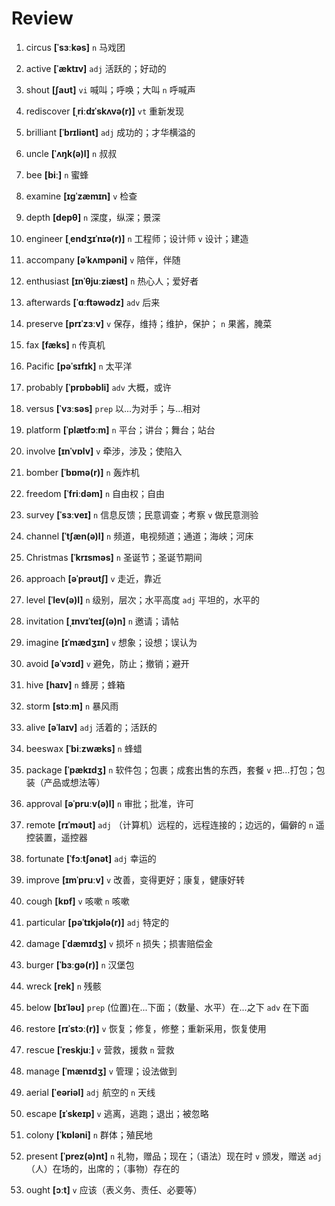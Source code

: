 # Review
1. circus **[ˈsɜːkəs]** `n` 马戏团

2. active **[ˈæktɪv]** `adj` 活跃的；好动的

3. shout **[ʃaʊt]** `vi` 喊叫；呼唤；大叫 `n` 呼喊声

4. rediscover **[ˌriːdɪˈskʌvə(r)]** `vt` 重新发现

5. brilliant **[ˈbrɪliənt]** `adj` 成功的；才华横溢的

6. uncle **[ˈʌŋk(ə)l]** `n` 叔叔

7. bee **[biː]** `n` 蜜蜂

8. examine **[ɪɡˈzæmɪn]** `v` 检查

9. depth **[depθ]** `n` 深度，纵深；景深

10. engineer **[ˌendʒɪˈnɪə(r)]** `n` 工程师；设计师 `v` 设计；建造

11. accompany **[əˈkʌmpəni]** `v` 陪伴，伴随

12. enthusiast **[ɪnˈθjuːziæst]** `n` 热心人；爱好者

13. afterwards **[ˈɑːftəwədz]** `adv` 后来

14. preserve **[prɪˈzɜːv]** `v` 保存，维持；维护，保护； `n` 果酱，腌菜

15. fax **[fæks]** `n` 传真机

16. Pacific **[pəˈsɪfɪk]** `n` 太平洋

17. probably **[ˈprɒbəbli]** `adv` 大概，或许

18. versus **[ˈvɜːsəs]** `prep` 以...为对手；与...相对

19. platform **[ˈplætfɔːm]** `n` 平台；讲台；舞台；站台

20. involve **[ɪnˈvɒlv]** `v` 牵涉，涉及；使陷入

21. bomber **[ˈbɒmə(r)]** `n` 轰炸机

22. freedom **[ˈfriːdəm]** `n` 自由权；自由

23. survey **[ˈsɜːveɪ]** `n` 信息反馈；民意调查；考察 `v` 做民意测验

24. channel **[ˈtʃæn(ə)l]** `n` 频道，电视频道；通道；海峡；河床

25. Christmas **[ˈkrɪsməs]** `n` 圣诞节；圣诞节期间

26. approach **[əˈprəʊtʃ]** `v` 走近，靠近

27. level **[ˈlev(ə)l]** `n` 级别，层次；水平高度 `adj` 平坦的，水平的

28. invitation **[ˌɪnvɪˈteɪʃ(ə)n]** `n` 邀请；请帖

29. imagine **[ɪˈmædʒɪn]** `v` 想象；设想；误认为

30. avoid **[əˈvɔɪd]** `v` 避免，防止；撤销；避开

31. hive **[haɪv]** `n` 蜂房；蜂箱

32. storm **[stɔːm]** `n` 暴风雨

33. alive **[əˈlaɪv]** `adj` 活着的；活跃的

34. beeswax **[ˈbiːzwæks]** `n` 蜂蜡

35. package **[ˈpækɪdʒ]** `n` 软件包；包裹；成套出售的东西，套餐 `v` 把...打包；包装（产品或想法等）

36. approval **[əˈpruːv(ə)l]** `n` 审批；批准，许可

37. remote **[rɪˈməʊt]** `adj` （计算机）远程的，远程连接的；边远的，偏僻的 `n` 遥控装置，遥控器

38. fortunate **[ˈfɔːtʃənət]** `adj` 幸运的

39. improve **[ɪmˈpruːv]** `v` 改善，变得更好；康复，健康好转

40. cough **[kɒf]** `v` 咳嗽 `n` 咳嗽

41. particular **[pəˈtɪkjələ(r)]** `adj` 特定的

42. damage **[ˈdæmɪdʒ]** `v` 损坏 `n` 损失；损害赔偿金

43. burger **[ˈbɜːɡə(r)]** `n` 汉堡包

44. wreck **[rek]** `n` 残骸

45. below **[bɪˈləʊ]** `prep` (位置)在...下面；（数量、水平）在...之下 `adv` 在下面

46. restore **[rɪˈstɔː(r)]** `v` 恢复；修复，修整；重新采用，恢复使用

47. rescue **[ˈreskjuː]** `v` 营救，援救 `n` 营救

48. manage **[ˈmænɪdʒ]** `v` 管理；设法做到

49. aerial **[ˈeəriəl]** `adj` 航空的 `n` 天线

50. escape **[ɪˈskeɪp]** `v` 逃离，逃跑；退出；被忽略

51. colony **[ˈkɒləni]** `n` 群体；殖民地

52. present **[ˈprez(ə)nt]** `n` 礼物，赠品；现在；（语法）现在时 `v` 颁发，赠送 `adj` （人）在场的，出席的；（事物）存在的

53. ought **[ɔːt]** `v` 应该（表义务、责任、必要等）

